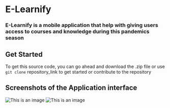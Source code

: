 # E-Learnify

### E-Learnify is a mobile application that help with giving users access to courses and knowledge during this pandemics season

## Get Started

To get this source code, you can go ahead and download the .zip file or use `git clone` repository_link to get started or contribute to the repository

## Screenshots of the Application interface

![This is an image](https://github.com/danosonuga/e-Learnigy/blob/master/Home%20Page.png)      ![This is an image](https://github.com/danosonuga/e-Learnigy/blob/master/Courses.png)

[^note]: I just want to thank the mentor of GADS for the assist in the development of this project

[^note]: Developer: Daniel Osonuga

